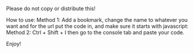 Please do not copy or distribute this!

How to use:
Method 1: Add a bookmark, change the name to whatever you want and for the url put the code in, and make sure it starts with javascript:
Method 2: Ctrl + Shift + I then go to the console tab and paste your code.

Enjoy!
